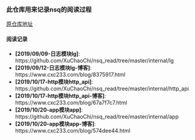 ### 此仓库用来记录nsq的阅读过程

[原仓库地址](https://github.com/nsqio/nsq)

#### 阅读记录

<ul>
<li><strong>[2019/09/09-日志模块lg]</strong>: https://github.com/XuChaoChi/nsq_read/tree/master/internal/lg
<li><strong>[2019/09/12-日志模块lg-博客]</strong>: https://www.cxc233.com/blog/8375917.html
<li><strong>[2019/10/17-http模块http_api]</strong>: https://github.com/XuChaoChi/nsq_read/tree/master/internal/http_api
<li><strong>[2019/10/17-http模块http_api-博客]</strong>: https://www.cxc233.com/blog/67a7f7c7.html
<li><strong>[2019/10/20-app模块app]</strong>: https://github.com/XuChaoChi/nsq_read/tree/master/internal/app
<li><strong>[2019/10/20-app模块app-博客]</strong>: https://www.cxc233.com/blog/574dee44.html
</ul>

